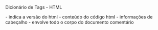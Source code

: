 Dicionário de Tags - HTML

<!Doctype html> - indica a versão do html
<html> - conteúdo do código html
<head> - informações de cabeçalho
<body> - envolve todo o corpo do documento
<!--> comentário 

<title> - título da página web(aba)
<meta> - informações do documento (metadados)
<link> - inclusão de outros documentos
<style> - estilização do conteúdo indicado

<script> - conteúdo de linguagem script
<p> - parágrafo
<a> - criação de links
<pre> - texto pré formatado (com enter, tab)
<h1> - cabeçalho escrito (vai de h1 - h6, sendo h1 o maior tamanho de letra e
h6 o menor)
<br> - quebra de linha
<main> - conteúdo principal do corpo
<header> - cabeçalho da página
<footer> - rodapé da página
<section> - define uma seção na página
<article> - define um artigo na página
<aside> - conteúdo "ao lado" (lateraliza)
<nav> - seção de links de navegação
<div> - define uma divisão na página
<form> - adiciona um formulário
<input> - caixa de entrada de dados
<textarea> - campo de texto
<select> - seleção de opções
<option> - define uma opção
<label> - legenda para os campos
<table> - cria uma tabela
<caption> - legenda da tabela
<tr> - linha de tabela
<th> - célula de cabeçalho
<td> - célula de dados
<ol> - lista ordenada
<ul> - lista não ordenada
<li> - um item da lista
<menu> - menu com lista de itens
<dir> - lista de diretórios
<dl> - lista de descrição
<dt> - tempo a ser descrito
<dd> - descrição
<b> - negrito
<i> - itálico
<u> - sublinhado
<strong> - maior ênfase no text em negrito
<em> - maior ênfase no texto itálico